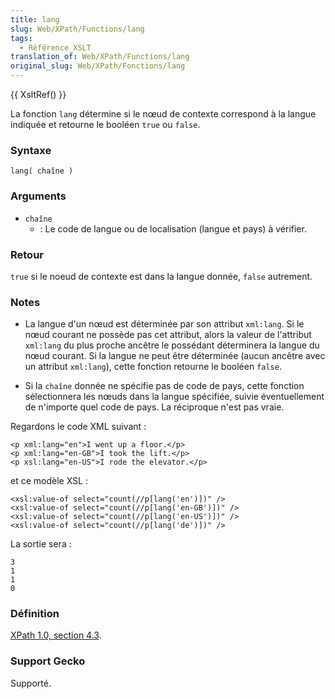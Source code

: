 ```yaml
---
title: lang
slug: Web/XPath/Functions/lang
tags:
  - Référence_XSLT
translation_of: Web/XPath/Functions/lang
original_slug: Web/XPath/Fonctions/lang
---
```

{{ XsltRef() }}

La fonction `lang` détermine si le nœud de contexte correspond à la langue indiquée et retourne le booléen `true` ou `false`.

### Syntaxe

    lang( chaîne )

### Arguments

- `chaîne`
  - : Le code de langue ou de localisation (langue et pays) à vérifier.

### Retour

`true` si le noeud de contexte est dans la langue donnée, `false` autrement.

### Notes

- La langue d'un nœud est déterminée par son attribut `xml:lang`. Si le nœud courant ne possède pas cet attribut, alors la valeur de l'attribut `xml:lang` du plus proche ancêtre le possédant déterminera la langue du nœud courant. Si la langue ne peut être déterminée (aucun ancêtre avec un attribut `xml:lang`), cette fonction retourne le booléen `false`.

<!---->

- Si la `chaîne` donnée ne spécifie pas de code de pays, cette fonction sélectionnera les nœuds dans la langue spécifiée, suivie éventuellement de n'importe quel code de pays. La réciproque n'est pas vraie.

Regardons le code XML suivant :

    <p xml:lang="en">I went up a floor.</p>
    <p xml:lang="en-GB">I took the lift.</p>
    <p xsl:lang="en-US">I rode the elevator.</p>

et ce modèle XSL :

    <xsl:value-of select="count(//p[lang('en')])" />
    <xsl:value-of select="count(//p[lang('en-GB')])" />
    <xsl:value-of select="count(//p[lang('en-US')])" />
    <xsl:value-of select="count(//p[lang('de')])" />

La sortie sera :

    3
    1
    1
    0

### Définition

[XPath 1.0, section 4.3](http://www.w3.org/TR/xpath#function-lang).

### Support Gecko

Supporté.
